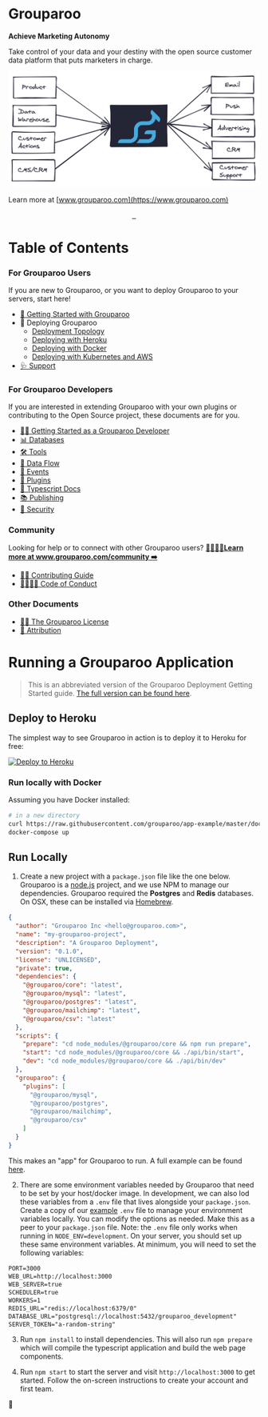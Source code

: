# Grouparoo

**Achieve Marketing Autonomy**

Take control of your data and your destiny with the open source customer data platform that puts marketers in charge.

![Grouparoo Data Bowtie](https://raw.githubusercontent.com/grouparoo/grouparoo/master/documents/images/grouparoo-bowtie.png)

Learn more at [www.grouparoo.com](https://www.grouparoo.com)

<p align="center">
  <a aria-label="NPM version" href="https://www.npmjs.com/package/@grouparoo/core">
    <img alt="" src="https://img.shields.io/npm/v/@grouparoo/core.svg?style=for-the-badge&labelColor=242436">
  </a>
  <a aria-label="Node version" href="https://www.npmjs.com/package/@grouparoo/core">
    <img alt="" src="https://img.shields.io/node/v/@grouparoo/core.svg?style=for-the-badge&labelColor=242436">
  </a>
  <a aria-label="License" href="https://github.com/grouparoo/grouparoo/blob/master/LICENSE.txt">
    <img alt="" src="https://img.shields.io/npm/l/@grouparoo/core.svg?style=for-the-badge&labelColor=242436">
  </a>
</p>

# Table of Contents

### For Grouparoo Users

If you are new to Grouparoo, or you want to deploy Grouparoo to your servers, start here!

- [ 🎉 Getting Started with Grouparoo](https://github.com/grouparoo/grouparoo/blob/master/documents/deployment/getting-started.md)
- 🦾 Deploying Grouparoo
  - [Deployment Topology](https://github.com/grouparoo/grouparoo/blob/master/documents/deployment/topology.md)
  - [Deploying with Heroku](https://github.com/grouparoo/grouparoo/blob/master/documents/deployment/heroku.md)
  - [Deploying with Docker](https://github.com/grouparoo/grouparoo/blob/master/documents/deployment/docker.md)
  - [Deploying with Kubernetes and AWS](https://github.com/grouparoo/grouparoo/blob/master/documents/deployment/aws-and-k8s.md)
- [🩺 Support](https://github.com/grouparoo/grouparoo/blob/master/.github/SUPPORT.md)

### For Grouparoo Developers

If you are interested in extending Grouparoo with your own plugins or contributing to the Open Source project, these documents are for you.

- [👩‍💻 Getting Started as a Grouparoo Developer](https://github.com/grouparoo/grouparoo/blob/master/documents/development/getting-started.md)
- [📊 Databases](https://github.com/grouparoo/grouparoo/blob/master/documents/development/databases.md)
- [🛠 Tools](https://github.com/grouparoo/grouparoo/blob/master/documents/development/tools.md)
- [🌊 Data Flow](https://github.com/grouparoo/grouparoo/blob/master/documents/development/dataflow.md)
- [🏹 Events](https://github.com/grouparoo/grouparoo/blob/master/documents/development/events.md)
- [🤝 Plugins](https://github.com/grouparoo/grouparoo/blob/master/documents/development/plugins.md)
- [📑 Typescript Docs](https://docs.grouparoo.com)
- [📚 Publishing](https://github.com/grouparoo/grouparoo/blob/master/documents/development/publishing.md)
- [👻 Security](https://github.com/grouparoo/grouparoo/blob/master/.github/SECURITY.md)

### Community

Looking for help or to connect with other Grouparoo users? **[👩‍💻👨‍💻Learn more at www.grouparoo.com/community ➡️](https://www.grouparoo.com/community)**

- [👷‍♀️ Contributing Guide](https://www.grouparoo.com/community)
- [👨‍👩‍👧‍👦 Code of Conduct](https://github.com/grouparoo/grouparoo/blob/master/CODE_OF_CONDUCT.md)

### Other Documents

- [👩‍⚖️ The Grouparoo License](https://github.com/grouparoo/grouparoo/blob/master/LICENSE.txt)
- [🙏 Attribution](https://github.com/grouparoo/grouparoo/blob/master/documents/legal/attribution.md)

# Running a Grouparoo Application

> This is an abbreviated version of the Grouparoo Deployment Getting Started guide. [The full version can be found here](https://github.com/grouparoo/grouparoo/blob/master/documents/deployment/getting-started.md).

## Deploy to Heroku

The simplest way to see Grouparoo in action is to deploy it to Heroku for free:

[![Deploy to Heroku](https://www.herokucdn.com/deploy/button.svg)](https://heroku.com/deploy?template=https://github.com/grouparoo/app-example)

### Run locally with Docker

Assuming you have Docker installed:

```bash
# in a new directory
curl https://raw.githubusercontent.com/grouparoo/app-example/master/docker-compose.published.yml --output docker-compose.yml
docker-compose up
```

## Run Locally

1. Create a new project with a `package.json` file like the one below. Grouparoo is a [node.js](https://nodejs.org/) project, and we use NPM to manage our dependencies. Grouparoo required the **Postgres** and **Redis** databases. On OSX, these can be installed via [Homebrew](https://brew.sh/).

```json
{
  "author": "Grouparoo Inc <hello@grouparoo.com>",
  "name": "my-grouparoo-project",
  "description": "A Grouparoo Deployment",
  "version": "0.1.0",
  "license": "UNLICENSED",
  "private": true,
  "dependencies": {
    "@grouparoo/core": "latest",
    "@grouparoo/mysql": "latest",
    "@grouparoo/postgres": "latest",
    "@grouparoo/mailchimp": "latest",
    "@grouparoo/csv": "latest"
  },
  "scripts": {
    "prepare": "cd node_modules/@grouparoo/core && npm run prepare",
    "start": "cd node_modules/@grouparoo/core && ./api/bin/start",
    "dev": "cd node_modules/@grouparoo/core && ./api/bin/dev"
  },
  "grouparoo": {
    "plugins": [
      "@grouparoo/mysql",
      "@grouparoo/postgres",
      "@grouparoo/mailchimp",
      "@grouparoo/csv"
    ]
  }
}
```

This makes an "app" for Grouparoo to run. A full example can be found [here](https://github.com/grouparoo/app-example).

2. There are some environment variables needed by Grouparoo that need to be set by your host/docker image. In development, we can also lod these variables from a `.env` file that lives alongside your `package.json`. Create a copy of our [example](https://github.com/grouparoo/app-example/blob/master/.env.example) `.env` file to manage your environment variables locally. You can modify the options as needed. Make this as a peer to your `package.json` file. Note: the `.env` file only works when running in `NODE_ENV=development`. On your server, you should set up these same environment variables. At minimum, you will need to set the following variables:

```shell
PORT=3000
WEB_URL=http://localhost:3000
WEB_SERVER=true
SCHEDULER=true
WORKERS=1
REDIS_URL="redis://localhost:6379/0"
DATABASE_URL="postgresql://localhost:5432/grouparoo_development"
SERVER_TOKEN="a-random-string"
```

3. Run `npm install` to install dependencies. This will also run `npm prepare` which will compile the typescript application and build the web page components.

4. Run `npm start` to start the server and visit `http://localhost:3000` to get started. Follow the on-screen instructions to create your account and first team.

🦘

